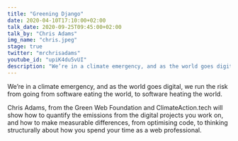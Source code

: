 ```yaml
---
title: "Greening Django"
date: 2020-04-10T17:10:00+02:00
talk_date: 2020-09-25T09:45:00+02:00
talk_by: "Chris Adams"
img_name: "chris.jpeg"
stage: true
twitter: "mrchrisadams"
youtube_id: "upiK4du5vUI"
description: "We’re in a climate emergency, and as the world goes digital, we run the risk from going from software eating the world, to software heating the world."
---
```


We’re in a climate emergency, and as the world goes digital, we run the risk from going from software eating the world, to software heating the world.

Chris Adams, from the Green Web Foundation and ClimateAction.tech will show how to quantify the emissions from the digital projects you work on, and how to make measurable differences, from optimising code, to thinking structurally about how you spend your time as a web professional.
